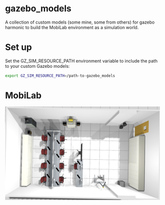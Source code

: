 # gazebo_models
A collection of custom models (some mine, some from others) for gazebo harmonic to build the MobiLab environment as a simulation world.

# Set up
Set the GZ_SIM_RESOURCE_PATH environment variable to include the path to your custom Gazebo models:

``` bash
export GZ_SIM_RESOURCE_PATH=/path-to-gazebo_models 
```

# MobiLab

![image](https://github.com/NiltonSV/gazebo_models/blob/main/mobilab.png)